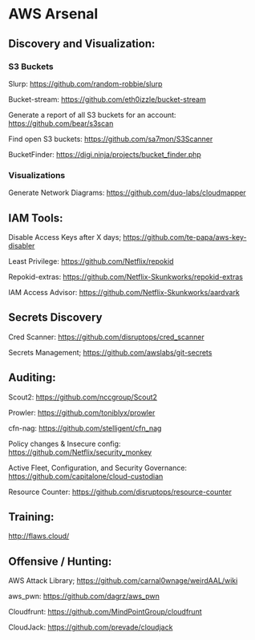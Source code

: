 # AWS Arsenal
 
 
 
## Discovery and Visualization:

### S3 Buckets

Slurp: https://github.com/random-robbie/slurp

Bucket-stream: https://github.com/eth0izzle/bucket-stream

Generate a report of all S3 buckets for an account: https://github.com/bear/s3scan

Find open S3 buckets: https://github.com/sa7mon/S3Scanner

BucketFinder: https://digi.ninja/projects/bucket_finder.php

### Visualizations
Generate Network Diagrams: https://github.com/duo-labs/cloudmapper




 
## IAM Tools:

Disable Access Keys after X days; https://github.com/te-papa/aws-key-disabler

Least Privilege: https://github.com/Netflix/repokid

Repokid-extras: https://github.com/Netflix-Skunkworks/repokid-extras

IAM Access Advisor: https://github.com/Netflix-Skunkworks/aardvark


##  Secrets Discovery

Cred Scanner:  https://github.com/disruptops/cred_scanner 

Secrets Management; https://github.com/awslabs/git-secrets


 
 
 
## Auditing:

Scout2: https://github.com/nccgroup/Scout2

Prowler: https://github.com/toniblyx/prowler

cfn-nag: https://github.com/stelligent/cfn_nag

Policy changes & Insecure config: https://github.com/Netflix/security_monkey

Active Fleet, Configuration, and Security Governance: https://github.com/capitalone/cloud-custodian

Resource Counter: https://github.com/disruptops/resource-counter
 
 
 
## Training:

http://flaws.cloud/



## Offensive / Hunting:

AWS Attack Library; https://github.com/carnal0wnage/weirdAAL/wiki

aws_pwn: https://github.com/dagrz/aws_pwn

Cloudfrunt: https://github.com/MindPointGroup/cloudfrunt

CloudJack: https://github.com/prevade/cloudjack 


 
 
